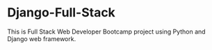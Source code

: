 # Django-Full-Stack
This is Full Stack Web Developer Bootcamp project using Python and Django web framework.
